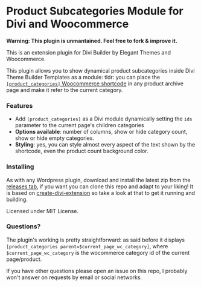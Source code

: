 # Product Subcategories Module for Divi and Woocommerce

**Warning: This plugin is unmantained. Feel free to fork & improve it.**

This is an extension plugin for Divi Builder by Elegant Themes and Woocommerce.

This plugin allows you to show dynamical product subcategories inside Divi Theme Builder Templates as a module:
tldr: you can place the [`[product_categories]` Woocommerce shortcode](https://docs.woocommerce.com/document/woocommerce-shortcodes/#section-13)
in any product archive page and make it refer to the current category.

### Features
* Add `[product_categories]` as a Divi module dynamically setting the
`ids` parameter to the current page's children categories
* **Options available**: number of columns, show or hide category count, show or hide
empty categories.
* **Styling**: yes, you can style almost every aspect of the text shown by the shortcode,
even the product count background color.

### Installing

As with any Wordpress plugin, download and install the latest zip from the [releases tab](https://github.com/melefabrizio/divi-woocommerce-subcategories-module/releases),
if you want you can clone this repo and adapt to your liking! It is based on [create-divi-extension](https://github.com/elegantthemes/create-divi-extension) so take
a look at that to get it running and building.

Licensed under MIT License.

### Questions?

The plugin's working is pretty straightforward: as said before it displays `[product_categories parent=$current_page_wc_category]`, where `$current_page_wc_category` is the wocommerce category id of the current page/product. 

If you have other questions please open an issue on this repo, I probably won't answer on requests by email or social networks.
